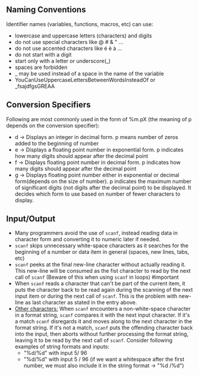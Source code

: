 ## Naming Conventions
Identifier names (variables, functions, macros, etc) can use:  
   - lowercase and uppercase letters (characters) and digits
   - do not use special characters like @ # & " ...
   - do not use accented characters like é è à ...
   - do not start with a digit
   - start only with a letter or underscore(_)
   - spaces are forbidden
   - _ may be used instead of a space in the name of the variable
   - YouCanUseUppercaseLettersBetweenWordsInsteadOf or _fsajdfgsGREAA
 
## Conversion Specifiers
Following are most commonly used in the form of %m.pX (the meaning of p depends on the conversion specifier):
   - d -> Displays an integer in decimal form. p means number of zeros added to the beginning of number
   - e -> Displays a floating point number in exponential form. p indicates how many digits should appear after the decimal point
   - f -> Displays floating point number in decimal form. p indicates how many digits should appear after the decimal point
   - g -> Displays floating point number either in exponential or decimal form(depends on the size of number). p indicates the maximum number of significant digits (not digits after the decimal point) to be displayed. It decides which form to use based on number of fewer characters to display.
 
## Input/Output
- Many programmers avoid the use of `scanf`, instead reading data in  character form and converting it to numeric later if needed.
- `scanf` skips unnecessary white-space characters as it searches for the beginning of a number or data item in general (spaces, new lines, tabs, etc)
- `scanf` peeks at the final new-line character without actually reading it. This new-line will be consumed as the fist character to read by the next call of `scanf` (Beware of this when using `scanf` in loops) #important 
- When `scanf` reads a character that can't be part of the current item, it puts the character back to be read again during the scanning of the next input item or during the next call of `scanf`. This is the problem with new-line as last character as stated in the entry above.
- <span class="red"><u>Other characters:</u></span>
When `scanf` encounters a non-white-space character in a format string, `scanf` compares it with the next input character. If it's a match `scanf` disregards it and moves along to the next character in the format string. If it's not a match, `scanf` puts the offending character back into the input, then aborts without further processing the format string, leaving it to be read by the next call of `scanf`. Consider following examples of string formats and inputs: 
   - "%d/%d" with input 5/ 96
   - "%d/%d" with input 5 / 96 (if we want a whitespace after the first number, we must also include it in the string format -> "%d /%d")